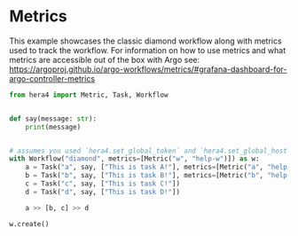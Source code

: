 # Metrics

This example showcases the classic diamond workflow along with metrics used to track the workflow. For information on
how to use metrics and what metrics are accessible out of the box with Argo see:
https://argoproj.github.io/argo-workflows/metrics/#grafana-dashboard-for-argo-controller-metrics

```python
from hera4 import Metric, Task, Workflow


def say(message: str):
    print(message)


# assumes you used `hera4.set_global_token` and `hera4.set_global_host` so that the workflow can be submitted
with Workflow("diamond", metrics=[Metric("w", "help-w")]) as w:
    a = Task("a", say, ["This is task A!"], metrics=[Metric("a", "help-a")])
    b = Task("b", say, ["This is task B!"], metrics=[Metric("b", "help-b")])
    c = Task("c", say, ["This is task C!"])
    d = Task("d", say, ["This is task D!"])

    a >> [b, c] >> d

w.create()
```
